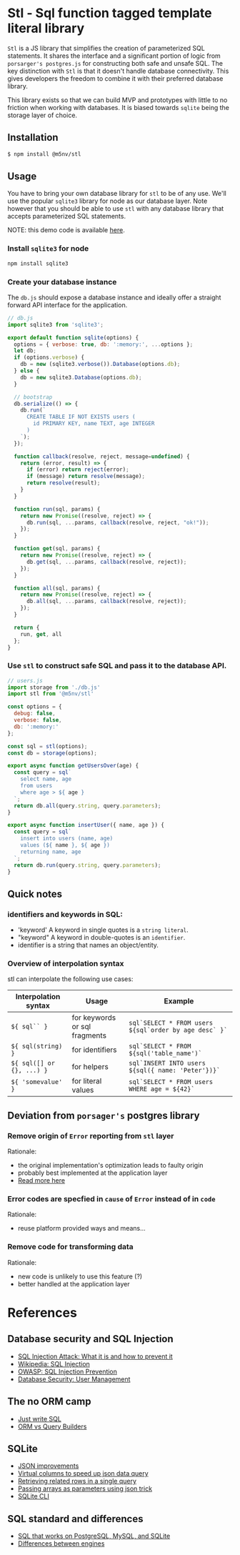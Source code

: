 # Stl - Sql function tagged template literal library

`Stl` is a JS library that simplifies the creation of parameterized 
SQL statements. It shares the interface and a significant portion 
of logic from `porsarger's postgres.js` for constructing both
safe and unsafe SQL. The key distinction with `Stl` is that it doesn't
handle database connectivity. This gives developers the freedom to
combine it with their preferred database library.

This library exists so that we can build MVP and prototypes with little
to no friction when working with databases. It is biased towards 
`sqlite` being the storage layer of choice.  

## Installation
```bash
$ npm install @m5nv/stl
```

## Usage
You have to bring your own database library for `stl` to be of any use.
We'll use the popular `sqlite3` library for node as our database layer.
Note however that you should be able to use `stl` with any database
library that accepts parameterized SQL statements. 

NOTE: this demo code is available [here](./example).

### Install `sqlite3` for node
```bash
npm install sqlite3
```

### Create your database instance
The `db.js` should expose a database instance and ideally offer a
straight forward API interface for the application. 

```js
// db.js
import sqlite3 from 'sqlite3';

export default function sqlite(options) {
  options = { verbose: true, db: ':memory:', ...options };
  let db;
  if (options.verbose) {
    db = new (sqlite3.verbose()).Database(options.db);
  } else {
    db = new sqlite3.Database(options.db);
  }

  // bootstrap
  db.serialize(() => {
    db.run(`
      CREATE TABLE IF NOT EXISTS users (
        id PRIMARY KEY, name TEXT, age INTEGER
      )
    `);
  });

  function callback(resolve, reject, message=undefined) {
    return (error, result) => {
      if (error) return reject(error);
      if (message) return resolve(message);
      return resolve(result);
    }
  }

  function run(sql, params) {
    return new Promise((resolve, reject) => {
      db.run(sql, ...params, callback(resolve, reject, "ok!"));
    });
  }

  function get(sql, params) {
    return new Promise((resolve, reject) => {
      db.get(sql, ...params, callback(resolve, reject));
    });
  }

  function all(sql, params) {
    return new Promise((resolve, reject) => {
      db.all(sql, ...params, callback(resolve, reject));
    });
  }

  return {
    run, get, all
  };
}
```

### Use `stl` to construct safe SQL and pass it to the database API.
```js
// users.js
import storage from './db.js'
import stl from '@m5nv/stl'

const options = {
  debug: false,
  verbose: false,
  db: ':memory:'
};

const sql = stl(options);
const db = storage(options);

export async function getUsersOver(age) {
  const query = sql`
    select name, age
    from users
    where age > ${ age }
  `;
  return db.all(query.string, query.parameters);
}

export async function insertUser({ name, age }) {
  const query = sql`
    insert into users (name, age)
    values (${ name }, ${ age })
    returning name, age
  `;
  return db.run(query.string, query.parameters);
}
```

## Quick notes
### identifiers and keywords in SQL:
- 'keyword' A keyword in single quotes is a `string literal`.
- "keyword" A keyword in double-quotes is an `identifier`.
- identifier is a string that names an object/entity.

### Overview of interpolation syntax
stl can interpolate the following use cases:

| Interpolation syntax       | Usage                         | Example                                                   |
| -------------              | -------------                 | -------------                                             |
| `${ sql`` }`               | for keywords or sql fragments | ``sql`SELECT * FROM users ${sql`order by age desc` }` ``  |
| `${ sql(string) }`         | for identifiers               | ``sql`SELECT * FROM ${sql('table_name')` ``               |
| `${ sql([] or {}, ...) }`  | for helpers                   | ``sql`INSERT INTO users ${sql({ name: 'Peter'})}` ``      |
| `${ 'somevalue' }`         | for literal values            | ``sql`SELECT * FROM users WHERE age = ${42}` ``           |


## Deviation from `porsager's` postgres library
### Remove origin of `Error` reporting from `stl` layer
Rationale:
- the original implementation's optimization leads to faulty origin
- probably best implemented at the application layer
- [Read more here](https://github.com/porsager/postgres/issues/17#issuecomment-581964196)

### Error codes are specfied in `cause` of `Error` instead of in `code`
Rationale: 
- reuse platform provided ways and means...

### Remove code for transforming data
Rationale:
- new code is unlikely to use this feature (?)
- better handled at the application layer


# References
## Database security and SQL Injection
- [SQL Injection Attack: What it is and how to prevent it](https://www.linode.com/docs/guides/sql-injection-attack/)
- [Wikipedia: SQL Injection](https://en.wikipedia.org/wiki/SQL_injection)
- [OWASP: SQL Injection Prevention](https://cheatsheetseries.owasp.org/cheatsheets/SQL_Injection_Prevention_Cheat_Sheet.html)
- [Database Security: User Management](https://www.linode.com/docs/guides/sql-security/)

## The no ORM camp
- [Just write SQL](https://www.propelauth.com/post/drizzle-an-orm-that-lets-you-just-write-sql)
- [ORM vs Query Builders](https://neon.tech/blog/orms-vs-query-builders-for-your-typescript-application)

## SQLite
- [JSON improvements](https://tirkarthi.github.io/programming/2022/02/26/sqlite-json-improvements.html) 
- [Virtual columns to speed up json data query](https://antonz.org/json-virtual-columns/)
- [Retrieving related rows in a single query](https://til.simonwillison.net/sqlite/related-rows-single-query)
- [Passing arrays as parameters using json trick](https://ricardoanderegg.com/posts/sqlite-list-array-parameter-query/)
- [SQLite CLI](https://www.sqlite.org/cli.html)

## SQL standard and differences
- [SQL that works on PostgreSQL, MySQL, and SQLite](https://evertpot.com/writing-sql-for-postgres-mysql-sqlite/)
- [Differences between engines](https://www.sqlite.org/sqllogictest/wiki?name=Differences+Between+Engines)

